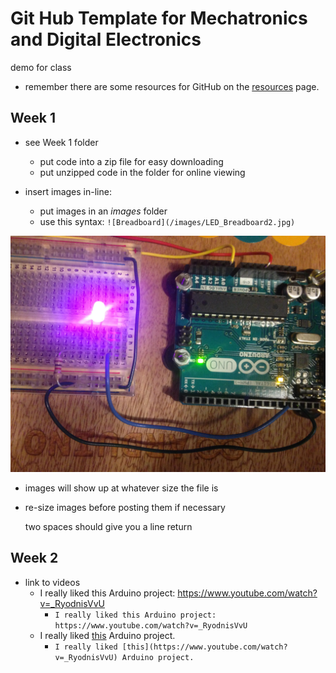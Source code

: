 # Git Hub Template for Mechatronics and Digital Electronics
demo for class
   - remember there are some resources for GitHub on the [resources](https://github.com/loopstick/ResourcesForClasses/blob/master/README.md#github-resources) page.



## Week 1
   - see Week 1 folder
     - put code into a zip file for easy downloading
     - put unzipped code in the folder for online viewing

   - insert images in-line:
     - put images in an _images_ folder
     - use this syntax: ``![Breadboard](/images/LED_Breadboard2.jpg)``  
   
   ![Breadboard](/images/LED_Breadboard2.jpg)  
   
   - images will show up at whatever size the file is
   - re-size images before posting them if necessary  
     
       
     two spaces should give you a line return
 
 
  
## Week 2
- link to videos
  - I really liked this Arduino project: https://www.youtube.com/watch?v=_RyodnisVvU
    - ``I really liked this Arduino project: https://www.youtube.com/watch?v=_RyodnisVvU``
  - I really liked [this](https://www.youtube.com/watch?v=_RyodnisVvU) Arduino project. 
    - ``I really liked [this](https://www.youtube.com/watch?v=_RyodnisVvU) Arduino project.`` 



